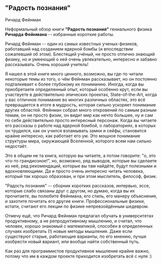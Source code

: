 ## "Радость познания"

Ричард Фейнман

Неформальный обзор книги **"Радость познания"** гениального физика **Ричарда Фейнмана** -- избранные короткие работы.

Ричард Фейнман -- один из самых известных ученых-физиков, работавший над созданием ядерной бомбы (и впоследствии сожалевший об этом). Блестящий учёный, не просто отлично знающий физику, но и умееющий о ней очень увлекательно, интересно и забавно рассказывать. Очень хороший учитель!

Я нашел в этой книге много ценного, возможно, вы где-то читали некоторые темы из того, о чём Фейнман рассказывает, но он постоянно подталкивает к более глубокому их пониманию. Иногда, когда вы приобретаете определенный опыт, который особенно крут, если вы участвуете в действительно эпических проектах, State-of-the-Art, когда у вас отличное понимание во многих различных областях, это всё превращается в итоге в мудрость, которая сильно ускоряет понимание других областей. Фейнман собрал много откровений по самым разным темам, он не просто физик, он видит мир как нечто большее, ну и сам по себе действительно просто интересный персонаж. Когда вы читаете его рассказы о работе над ядерной бомбой, о лабораториях, в которых он трудился, как он учился взламывать замки и сейфы, становится крайне интересно, как работает его ум. Это мощное понимание структуры мира, окружающей Вселенной, которого всем нам сильно недостаёт.

Это в общем не та книга, которую вы читаете, а потом говорите: "о, это что-то грандиозное!", но, возможно, ряд выводов, которые вы сделаете из неё, ряд рекомендаций, которые вы там найдёте, будут полезными и вдохновляющими. Да и просто очень интересно читать человека, который так хорошо образован, и при этом мыслитель, философ, физик.

"Радость познания" -- сборник коротких рассказов, интервью, эссе, которые слабо связаны друг с другом, но думаю, когда вы их прочитаете, вы полюбите Фейнмана, его стиль, его манеру объяснения, и захотите почитать его другие книги. Профессиональные физики, кстати, считают его лекции по физике непревзойдённым шедевром.

Отмечу ещё, что Ричард Фейнман предлагал обучать в университетах продуктивному, а не репродуктивному мышлению, и считал, что человек, хорошо знакомый с математикой, способен в определенных случаях изобретать (!) новые методы мышления. Даже если существуют старые, работающие варианты, по его мнению, лучше изобрести новый вариант, или вообще найти собственный путь.

Как раз для программистов продуктивное мышление крайне важно, потому что им в каждом проекте приходится изобретать всё с нуля :)
